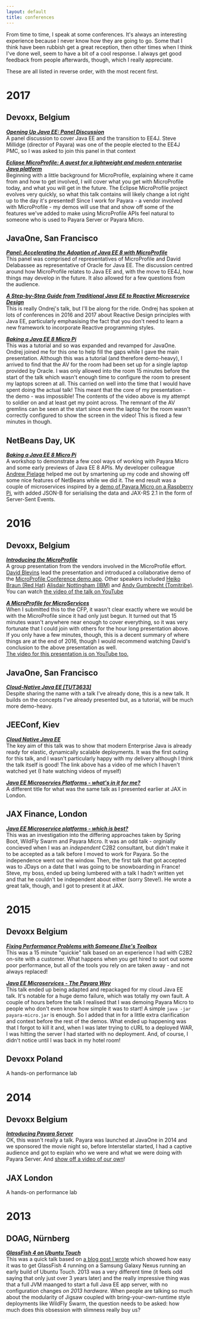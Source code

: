 ```yaml
---
layout: default
title: conferences
---
```



From time to time, I speak at some conferences. It's always an interesting experience because I never know how they are going to go. Some that I think have been rubbish get a great reception, then other times when I think I've done well, seem to have a bit of a cool response. I always get good feedback from people afterwards, though, which I really appreciate.

These are all listed in reverse order, with the most recent first.

# 2017

## Devoxx, Belgium
***[Opening Up Java EE: Panel Discussion](https://cfp.devoxx.be/2017/talk/FVP-6513/Opening_Up_Java_EE:_Panel_Discussion)***  
A panel discussion to cover Java EE and the transition to EE4J. Steve Millidge (director of Payara) was one of the people elected to the EE4J PMC, so I was asked to join this panel in that context

***[Eclipse MicroProfile: A quest for a lightweight and modern enterprise Java platform](https://cfp.devoxx.be/2017/talk/TZU-3928/Eclipse_MicroProfile:_A_quest_for_a_lightweight_and_modern_enterprise_Java_platform)***  
Beginning with a little background for MicroProfile, explaining where it came from and how to get involved, I will cover what you get with MicroProfile today, and what you will get in the future. The Eclipse MicroProfile project evolves very quickly, so what this talk contains will likely change a lot right up to the day it's presented! Since I work for Payara - a vendor involved with MicroProfile - my demos will use that and show off some of the features we've added to make using MicroProfile APIs feel natural to someone who is used to Payara Server or Payara Micro.

## JavaOne, San Francisco
***[Panel: Accelerating the Adoption of Java EE 8 with MicroProfile](https://www.youtube.com/watch?v=BhMLxwf0AMM)***  
This panel was comprised of representatives of MicroProfile and David Delabassee as representative of Oracle for Java EE. The discussion centred around how MicroProfile relates to Java EE and, with the move to EE4J, how things may develop in the future. It also allowed for a few questions from the audience.

***[A Step-by-Step Guide from Traditional Java EE to Reactive Microservice Design](https://events.rainfocus.com/catalog/oracle/oow17/catalogjavaone17?search=HOL1320&showEnrolled=false)***  
This is really Ondrej's talk, but I'll be along for the ride. Ondrej has spoken at lots of conferences in 2016 and 2017 about Reactive Design principles with Java EE, particularly emphasising the fact that you don't need to learn a new framework to incorporate Reactive programming styles.

***[Baking a Java EE 8 Micro Pi](https://www.youtube.com/watch?v=FoAU5_ykkO8)***  
This was a tutorial and so was expanded and revamped for JavaOne. Ondrej joined me for this one to help fill the gaps while I gave the main presentation. Although this was a tutorial (and therefore demo-heavy), I arrived to find that the AV for the room had been set up for a single laptop provided by Oracle. I was only allowed into the room 15 minutes before the start of the talk which wasn't enough time to configure the room to present my laptops screen at all. This carried on well into the time that I would have spent doing the actual talk! This meant that the core of my presentation - the demo - was impossible! The contents of the video above is my attempt to soldier on and at least get my point across. The remnant of the AV gremlins can be seen at the start since even the laptop for the room wasn't correctly configured to show the screen in the video! This is fixed a few minutes in though.

## NetBeans Day, UK
***[Baking a Java EE 8 Micro Pi](https://www.payara.fish/see_us_at_the_netbeans_day_uk_2017)***  
A workshop to demonstrate a few cool ways of working with Payara Micro and some early previews of Java EE 8 APIs. My developer colleague [Andrew Pielage](https://www.payara.fish/andy_pielage) helped me out by smartening up my code and showing off some nice features of NetBeans while we did it. The end result was a couple of microservices inspired by a [demo of Payara Micro on a Raspberry Pi](http://blog.payara.fish/piyara-payara-micro-on-raspberry-pi-demo), with added JSON-B for serialising the data and JAX-RS 2.1 in the form of Server-Sent Events.

# 2016

## Devoxx, Belgium
***[Introducing the MicroProfile](https://cfp.devoxx.be/2016/talk/LYF-6510/Introducing_the_MicroProfile)***  
A group presentation from the vendors involved in the MicroProfile effort. [David Blevins](https://twitter.com/dblevins) lead the presentation and introduced a collaborative demo of the [MicroProfile Conference demo app](https://github.com/microprofile/microprofile-conference). Other speakers included [Heiko Braun (Red Hat)](https://twitter.com/heiko_braun) [Alisdair Nottingham (IBM)](https://twitter.com/nottycode) and [Andy Gumbrecht (Tomitribe)](https://twitter.com/andygeede).  
You can watch [the video of the talk on YouTube](https://www.youtube.com/watch?v=iG-XvoIfKtg)

***[A MicroProfile for MicroServices](https://cfp.devoxx.be/2016/talk/OXS-1955/A_MicroProfile_for_Micro_Services)***  
When I submitted this to the CFP, it wasn't clear exactly where we would be with the MicroProfile since it had only just begun. It turned out that 15 minutes wasn't anywhere near enough to cover everything, so it was very fortunate that I could join with others for the hour long presentation above. If you only have a few minutes, though, this is a decent summary of where things are at the end of 2016, though I would recommend watching David's conclusion to the above presentation as well.  
[The video for this presentation is on YouTube too.](https://www.youtube.com/watch?v=dyK6BcOh8N4)

## JavaOne, San Francisco
***[Cloud-Native Java EE [TUT3633]](https://oracle.rainfocus.com/scripts/catalog/oow16.jsp?event=javaone&search=TUT3633&search.event=javaone)***  
Despite sharing the name with a talk I've already done, this is a new talk. It builds on the concepts I've already presented but, as a tutorial, will be much more demo-heavy.

## JEEConf, Kiev
***[Cloud Native Java EE](http://jeeconf.com/program/cloud-native-java-ee/)***  
The key aim of this talk was to show that modern Enterprise Java is already ready for elastic, dynamically scalable deployments. It was the first outing for this talk, and I wasn't particularly happy with my delivery although I think the talk itself is good! The link above has a video of me which I haven't watched yet (I hate watching videos of myself)

***[Java EE Microservies Platforms - what's in it for me?](http://jeeconf.com/program/java-ee-microservices-platforms-whats-in-it-for-me/)***  
A different title for what was the same talk as I presented earlier at JAX in London.

## JAX Finance, London
***[Java EE Microservice platforms - which is best?](https://finance.jaxlondon.com/session/java-ee-microservice-platforms-which-is-best/)***  
This was an investigation into the differing approaches taken by Spring Boot, WildFly Swarm and Payara Micro. It was an odd talk - orginially concieved when I was an *independent* C2B2 consultant, but didn't make it to be accepted as a talk before I moved to work for Payara. So the independence went out the window. Then, the first talk that got accepted was to JDays on a date that I was going to be snowboarding in France! Steve, my boss, ended up being lumbered with a talk I hadn't written yet and that he couldn't be independent about either (sorry Steve!). He wrote a great talk, though, and I got to present it at JAX.

# 2015

## Devoxx Belgium
***[Fixing Performance Problems with Someone Else's Toolbox](https://www.youtube.com/watch?v=9DzzeJyh3H0)***  
This was a 15 minute "quickie" talk based on an experience I had with C2B2 on-site with a customer. What happens when you get hired to sort out some poor performance, but all of the tools you rely on are taken away - and not always replaced!

***[Java EE Microservices - The Payara Way](https://www.youtube.com/watch?v=fn444op9gW8)***  
This talk ended up being adapted and repackaged for my cloud Java EE talk. It's notable for a huge demo failure, which was totally my own fault. A couple of hours before the talk I realised that I was demoing Payara Micro to people who don't even know how simple it was to start! A simple `java -jar payara-micro.jar` is enough. So I added that in for a little extra clarification and context before the rest of the demos. What ended up happening was that I forgot to kill it and, when I was later trying to cURL to a deployed WAR, I was hitting the server I had started with no deployment. And, of course, I didn't notice until I was back in my hotel room!

## Devoxx Poland
A hands-on performance lab

# 2014

## Devoxx Belgium
***[Introducing Payara Server](http://www.payara.fish/see_payara_at_devoxx)***  
OK, this wasn't really a talk. Payara was launched at JavaOne in 2014 and we sponsored the movie night so, before Interstellar started, I had a captive audience and got to explain who we were and what we were doing with Payara Server. And [show off a video of our own](https://www.youtube.com/watch?v=ZdhGuoTYOIE)!

## JAX London
A hands-on performance lab

# 2013

## DOAG, Nürnberg
***[GlassFish 4 on Ubuntu Touch](http://www.c2b2.co.uk/c2b2_is_speaking_at_doag_2013)***  
This was a quick talk based on [a blog post I wrote](http://blog.c2b2.co.uk/2013/03/a-smartphone-as-jee-server-glassfish-on.html) which showed how easy it was to get GlassFish 4 running on a Samsung Galaxy Nexus running an early build of Ubuntu Touch. 2013 was a very different time (it feels odd saying that only just over 3 years later) and the really impressive thing was that a full JVM maanged to start a full Java EE app server, with no configuration changes *on 2013 hardware*. When people are talking so much about the modularity of Jigsaw coupled with bring-your-own-runtime style deployments like WildFly Swarm, the question needs to be asked: how much does this obsession with slimness really buy us?
